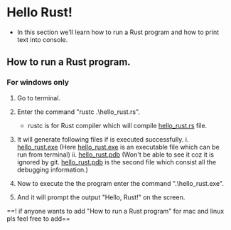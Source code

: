 # Hello Rust!

- In this section we'll learn how to run a Rust program and how to print text into console.
  
## How to run a Rust program.
### For windows only
1. Go to terminal.
2. Enter the command "rustc .\hello_rust.rs".
    - rustc is for Rust compiler which will compile [hello_rust.rs](hello_rust.rs) file.
3. It will generate following files if is executed successfully.
    i. [hello_rust.exe](./hello_rust.exe) (Here [hello_rust.exe](./hello_rust.exe) is an executable file which can be run from terminal)
    ii. [hello_rust.pdb](./hello_rust.pdb) (Won't be able to see it coz it is ignored by git. [hello_rust.pdb](./hello_rust.pdb) is the second file which consist all the debugging information.)

4. Now to execute the the program enter the command ".\hello_rust.exe".
5. And it will prompt the output "Hello, Rust!" on the screen.


==! if anyone wants to add "How to run a Rust program" for mac and linux pls feel free to add==